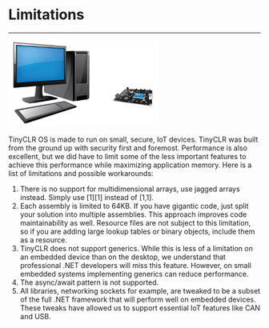 # Limitations
---
![.NET vs TinyCLR OS](images/limitations.png)

TinyCLR OS is made to run on small, secure, IoT devices. TinyCLR was built from the ground up with security first and foremost. Performance is also excellent, but we did have to limit some of the less important features to achieve this performance while maximizing application memory. Here is a list of limitations and possible workarounds:

1.	There is no support for multidimensional arrays, use jagged arrays instead. Simply use [1][1] instead of [1,1].
2.	Each assembly is limited to 64KB. If you have gigantic code, just split your solution into multiple assemblies. This approach improves code maintainability as well. Resource files are not subject to this limitation, so if you are adding large lookup tables or binary objects, include them as a resource.
3.	TinyCLR does not support generics. While this is less of a limitation on an embedded device than on the desktop, we understand that professional .NET developers will miss this feature. However, on small embedded systems implementing generics can reduce performance.
4.	The async/await pattern is not supported.
5.	All libraries, networking sockets for example, are tweaked to be a subset of the full .NET framework that will perform well on embedded devices. These tweaks have allowed us to support essential IoT features like CAN and USB.

